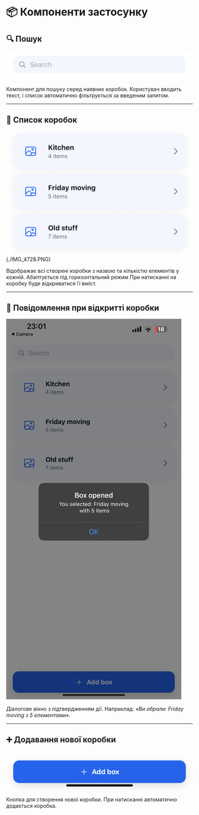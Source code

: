 # 📦 Компоненти застосунку

## 🔍 Пошук
![Search bar](./IMG_4724.PNG)

Компонент для пошуку серед наявних коробок. Користувач вводить текст, і список автоматично фільтрується за введеним запитом.

---

## 📂 Список коробок
![Boxes list](./IMG_4725.PNG)
(./IMG_4728.PNG)

Відображає всі створені коробки з назвою та кількістю елементів у кожній.  Абаптується під горизонтальний режим
При натисканні на коробку буде відкриватися її вміст.

---

## 📌 Повідомлення при відкритті коробки
![Box opened alert](./IMG_4726.PNG)

Діалогове вікно з підтвердженням дії. Наприклад: *«Ви обрали: Friday moving з 5 елементами»*.

---

## ➕ Додавання нової коробки
![Add box button](./IMG_4727.PNG)

Кнопка для створення нової коробки. При натисканні автоматично додається коробка.
